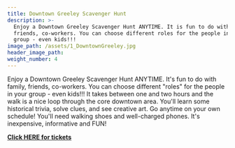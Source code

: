 ```yaml
---
title: Downtown Greeley Scavenger Hunt
description: >-
  Enjoy a Downtown Greeley Scavenger Hunt ANYTIME. It is fun to do with family,
  friends, co-workers. You can choose different roles for the people in your
  group - even kids!!!
image_path: /assets/1_DowntownGreeley.jpg
header_image_path:
weight_number: 4
---
```


Enjoy a Downtown Greeley Scavenger Hunt ANYTIME. It's fun to do with family, friends, co-workers. You can choose different "roles" for the people in your group - even kids\!\!\! It takes between one and two hours and the walk is a nice loop through the core downtown area. You'll learn some historical trivia, solve clues, and see creative art. Go anytime on your own schedule\! You'll need walking shoes and well-charged phones. It's inexpensive, informative and FUN\!

[**Click HERE for tickets**](https://www.letsroam.com/scavenger_hunt/GREELEY_SCAVENGER_HUNT?utm_source=partner&amp;utm_medium=cu3bh2jv)